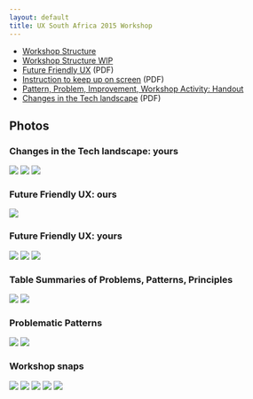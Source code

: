 ```yaml
---
layout: default
title: UX South Africa 2015 Workshop
---
```


* [Workshop Structure](workshop-structure.html)
* [Workshop Structure WIP](workshop-structure-wip.html)
* [Future Friendly UX](UXSouthAfrica2015Workshop/future-friendly-deck.pdf) (PDF)
* [Instruction to keep up on screen](instructions-to-keep-up-on-screen.pdf) (PDF)
* [Pattern, Problem, Improvement, Workshop Activity: Handout](ppiw.html)
* [Changes in the Tech landscape](changes.pdf) (PDF)

## Photos

### Changes in the Tech landscape: yours

[![](WorkshopPhotos/thumbs/changes-in-the-tech-landscape-1.jpg)](WorkshopPhotos/changes-in-the-tech-landscape-1.jpg)
[![](WorkshopPhotos/thumbs/changes-in-the-tech-landscape-2.jpg)](WorkshopPhotos/changes-in-the-tech-landscape-2.jpg)
[![](WorkshopPhotos/thumbs/changes-in-the-tech-landscape-3.jpg)](WorkshopPhotos/changes-in-the-tech-landscape-3.jpg)

### Future Friendly UX: ours

[![](WorkshopPhotos/thumbs/ff-ux-principles-js.jpg)](WorkshopPhotos/ff-ux-principles-js.jpg)

### Future Friendly UX: yours

[![](WorkshopPhotos/thumbs/ff-ux-problems.jpg)](WorkshopPhotos/ff-ux-problems.jpg)
[![](WorkshopPhotos/thumbs/ff-ux-patterns.jpg)](WorkshopPhotos/ff-ux-patterns.jpg)
[![](WorkshopPhotos/thumbs/ff-ux-principles.jpg)](WorkshopPhotos/ff-ux-principles.jpg)

### Table Summaries of Problems, Patterns, Principles

[![](WorkshopPhotos/thumbs/problems-patterns-principles-1.jpg)](WorkshopPhotos/problems-patterns-principles-1.jpg)
[![](WorkshopPhotos/thumbs/problems-patterns-principles-2.jpg)](WorkshopPhotos/problems-patterns-principles-2.jpg)

### Problematic Patterns

[![](WorkshopPhotos/thumbs/problematic-patterns-1.jpg)](WorkshopPhotos/problematic-patterns-1.jpg)
[![](WorkshopPhotos/thumbs/problematic-patterns-2.jpg)](WorkshopPhotos/problematic-patterns-2.jpg)


### Workshop snaps

[![](WorkshopPhotos/thumbs/workshop-1.jpg)](WorkshopPhotos/workshop-1.jpg)
[![](WorkshopPhotos/thumbs/workshop-2.jpg)](WorkshopPhotos/workshop-2.jpg)
[![](WorkshopPhotos/thumbs/workshop-3.jpg)](WorkshopPhotos/workshop-3.jpg)
[![](WorkshopPhotos/thumbs/workshop-4.jpg)](WorkshopPhotos/workshop-4.jpg)
[![](WorkshopPhotos/thumbs/workshop-5.jpg)](WorkshopPhotos/workshop-5.jpg)
